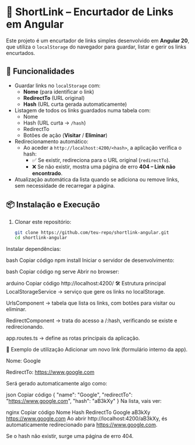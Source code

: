 # 🔗 ShortLink – Encurtador de Links em Angular

Este projeto é um encurtador de links simples desenvolvido em **Angular 20**, que utiliza o `localStorage` do navegador para guardar, listar e gerir os links encurtados.

## 🚀 Funcionalidades

- Guardar links no `localStorage` com:
  - **Nome** (para identificar o link)
  - **RedirectTo** (URL original)
  - **Hash** (URL curta gerada automaticamente)
- Listagem de todos os links guardados numa tabela com:
  - Nome
  - Hash (URL curta → `/hash`)
  - RedirectTo
  - Botões de ação (**Visitar** / **Eliminar**)
- Redirecionamento automático:
  - Ao aceder a `http://localhost:4200/<hash>`, a aplicação verifica o hash:
    - ✅ Se existir, redireciona para o URL original (`redirectTo`).
    - ❌ Se não existir, mostra uma página de erro **404 – Link não encontrado**.
- Atualização automática da lista quando se adiciona ou remove links, sem necessidade de recarregar a página.

## 📦 Instalação e Execução

1. Clonar este repositório:
   ```bash
   git clone https://github.com/teu-repo/shortlink-angular.git
   cd shortlink-angular
Instalar dependências:

bash
Copiar código
npm install
Iniciar o servidor de desenvolvimento:

bash
Copiar código
ng serve
Abrir no browser:

arduino
Copiar código
http://localhost:4200/
🛠️ Estrutura principal
LocalStorageService → serviço que gere os links no localStorage.

UrlsComponent → tabela que lista os links, com botões para visitar ou eliminar.

RedirectComponent → trata do acesso a /:hash, verificando se existe e redirecionando.

app.routes.ts → define as rotas principais da aplicação.

📖 Exemplo de utilização
Adicionar um novo link (formulário interno da app).

Nome: Google

RedirectTo: https://www.google.com

Será gerado automaticamente algo como:

json
Copiar código
{
  "name": "Google",
  "redirectTo": "https://www.google.com",
  "hash": "aB3kXy"
}
Na lista, vais ver:

nginx
Copiar código
Nome      Hash      RedirectTo
Google    aB3kXy    https://www.google.com
Ao abrir http://localhost:4200/aB3kXy, és automaticamente redirecionado para https://www.google.com.

Se o hash não existir, surge uma página de erro 404.